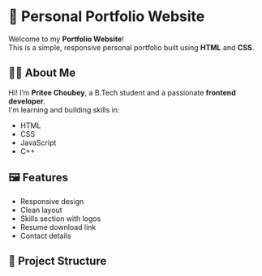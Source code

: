 # 🌟 Personal Portfolio Website

Welcome to my **Portfolio Website**!  
This is a simple, responsive personal portfolio built using **HTML** and **CSS**.

## 👩‍💻 About Me

Hi! I’m **Pritee Choubey**, a B.Tech student and a passionate **frontend developer**.  
I'm learning and building skills in:
- HTML
- CSS
- JavaScript
- C++

## 🖼️ Features

- Responsive design
- Clean layout
- Skills section with logos
- Resume download link
- Contact details

## 📁 Project Structure

